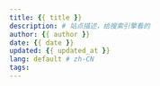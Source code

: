```yaml
---
title: {{ title }}
description: # 站点描述，给搜索引擎看的
author: {{ author }}
date: {{ date }}
updated: {{ updated_at }}
lang: default # zh-CN
tags:
---
```

